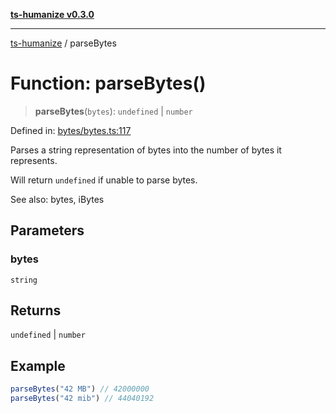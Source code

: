 [**ts-humanize v0.3.0**](../README.md)

***

[ts-humanize](../README.md) / parseBytes

# Function: parseBytes()

> **parseBytes**(`bytes`): `undefined` \| `number`

Defined in: [bytes/bytes.ts:117](https://github.com/Shiv-SB/ts-humanize/blob/919e20c5062ab422c95ea4551ce3ee99cc497132/src/bytes/bytes.ts#L117)

Parses a string representation of bytes into the number of bytes it represents.

Will return `undefined` if unable to parse bytes.

See also: bytes, iBytes

## Parameters

### bytes

`string`

## Returns

`undefined` \| `number`

## Example

```ts
parseBytes("42 MB") // 42000000
parseBytes("42 mib") // 44040192
```
